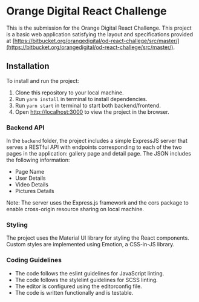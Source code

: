# Orange Digital React Challenge

This is the submission for the Orange Digital React Challenge. This project is a basic web application satisfying the layout and specifications provided at [https://bitbucket.org/orangedigital/od-react-challege/src/master/](https://bitbucket.org/orangedigital/od-react-challege/src/master/).

## Installation

To install and run the project:

1. Clone this repository to your local machine.
2. Run `yarn install` in terminal to install dependencies.
3. Run `yarn start` in terminal to start both backend/frontend.
4. Open [http://localhost:3000](http://localhost:3000) to view the project in the browser.

### Backend API

In the `backend` folder, the project includes a simple ExpressJS server that serves a RESTful API with endpoints corresponding to each of the two pages in the application: gallery page and detail page. The JSON includes the following information:

* Page Name
* User Details
* Video Details
* Pictures Details

Note: The server uses the Express.js framework and the cors package to enable cross-origin resource sharing on local machine.

### Styling
The project uses the Material UI library for styling the React components. Custom styles are implemented using Emotion, a CSS-in-JS library.

### Coding Guidelines

* The code follows the eslint guidelines for JavaScript linting.
* The code follows the stylelint guidelines for SCSS linting.
* The editor is configured using the editorconfig file.
* The code is written functionally and is testable.

